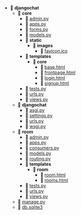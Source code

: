- 📂 __djangochat__
   - 📂 __core__
     - 📄 [admin.py](core/admin.py)
     - 📄 [apps.py](core/apps.py)
     - 📄 [forms.py](core/forms.py)
     - 📄 [models.py](core/models.py)
     - 📂 __static__
       - 📂 __images__
         - 📄 [favicon.ico](core/static/images/favicon.ico)
     - 📂 __templates__
       - 📂 __core__
         - 📄 [base.html](core/templates/core/base.html)
         - 📄 [frontpage.html](core/templates/core/frontpage.html)
         - 📄 [login.html](core/templates/core/login.html)
         - 📄 [signup.html](core/templates/core/signup.html)
     - 📄 [tests.py](core/tests.py)
     - 📄 [urls.py](core/urls.py)
     - 📄 [views.py](core/views.py)
   - 📂 __djangochat__
     - 📄 [asgi.py](djangochat/asgi.py)
     - 📄 [settings.py](djangochat/settings.py)
     - 📄 [urls.py](djangochat/urls.py)
     - 📄 [wsgi.py](djangochat/wsgi.py)
   - 📂 __room__
     - 📄 [admin.py](room/admin.py)
     - 📄 [apps.py](room/apps.py)
     - 📄 [consumers.py](room/consumers.py)
     - 📄 [models.py](room/models.py)
     - 📄 [routing.py](room/routing.py)
     - 📂 __templates__
       - 📂 __room__
         - 📄 [room.html](room/templates/room/room.html)
         - 📄 [rooms.html](room/templates/room/rooms.html)
     - 📄 [tests.py](room/tests.py)
     - 📄 [urls.py](room/urls.py)
     - 📄 [views.py](room/views.py)
   - 📄 [manage.py](manage.py)
   - 📄 [db.sqlite3](db.sqlite3)
